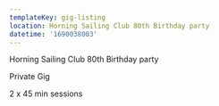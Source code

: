 ```yaml
---
templateKey: gig-listing
location: Horning Sailing Club 80th Birthday party
datetime: '1690038003'
---
```

Horning Sailing Club 80th Birthday party

P﻿rivate Gig 

2 x 45 min sessions